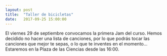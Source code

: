 ```yaml
---
layout: post
title:  "Taller de bicicletas"
date:   2017-09-25 15:00:00
---
```




El viernes 29 de septiembre convocamos la primera Jam del curso.
Hemos decidido no hacer una lista de canciones, por lo que podrás tocar las canciones que mejor te sepas, o lo que te inventes en el momento...
Estaremos en la Plaza de las Ciencias desde las 16:00.


